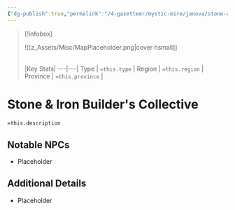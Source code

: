 ```yaml
---
{"dg-publish":true,"permalink":"/4-gazetteer/mystic-mire/janova/stone-and-iron-builder-s-collective/","noteIcon":""}
---
```



> [!infobox]
> 
> ![[z_Assets/Misc/MapPlaceholder.png\|cover hsmall]]
> ###### 
> |Key Stats|
> ---|---|
> Type | `=this.type` |
> Region | `=this.region` |
> Province | `=this.province` |

# Stone & Iron Builder's Collective

 `=this.description`

## Notable NPCs 
- Placeholder 

## Additional Details
- Placeholder 


